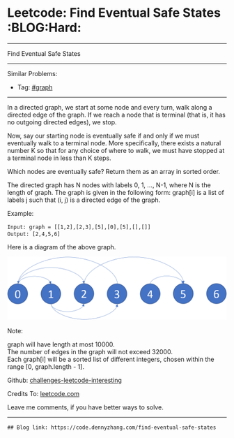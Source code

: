 # Leetcode: Find Eventual Safe States     :BLOG:Hard:


---

Find Eventual Safe States  

---

Similar Problems:  
-   Tag: [#graph](https://code.dennyzhang.com/tag/graph)

---

In a directed graph, we start at some node and every turn, walk along a directed edge of the graph.  If we reach a node that is terminal (that is, it has no outgoing directed edges), we stop.  

Now, say our starting node is eventually safe if and only if we must eventually walk to a terminal node.  More specifically, there exists a natural number K so that for any choice of where to walk, we must have stopped at a terminal node in less than K steps.  

Which nodes are eventually safe?  Return them as an array in sorted order.  

The directed graph has N nodes with labels 0, 1, &#x2026;, N-1, where N is the length of graph.  The graph is given in the following form: graph[i] is a list of labels j such that (i, j) is a directed edge of the graph.  

Example:  

    Input: graph = [[1,2],[2,3],[5],[0],[5],[],[]]
    Output: [2,4,5,6]

Here is a diagram of the above graph.  

![img](//raw.githubusercontent.com/DennyZhang/images/master/code/find-eventual-safe-states.png)  

Note:  

graph will have length at most 10000.  
The number of edges in the graph will not exceed 32000.  
Each graph[i] will be a sorted list of different integers, chosen within the range [0, graph.length - 1].  

Github: [challenges-leetcode-interesting](https://github.com/DennyZhang/challenges-leetcode-interesting/tree/master/find-eventual-safe-states)  

Credits To: [leetcode.com](https://leetcode.com/problems/find-eventual-safe-states/description/)  

Leave me comments, if you have better ways to solve.  

---

    ## Blog link: https://code.dennyzhang.com/find-eventual-safe-states